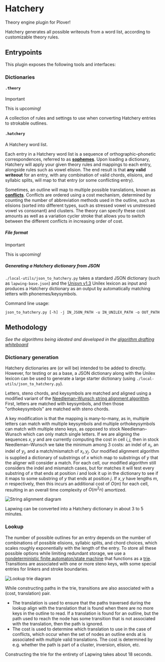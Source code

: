 # Hatchery
Theory engine plugin for Plover!

Hatchery generates all possible writeouts from a word list, according to customizable theory rules.

## Entrypoints
This plugin exposes the following tools and interfaces:

### Dictionaries

#### `.theory`
> [!IMPORTANT]
> This is upcoming!

A collection of rules and settings to use when converting Hatchery entries to strokable outlines.

#### `.hatchery`
A Hatchery word list.

Each entry in a Hatchery word list is a sequence of orthographic–phonetic correspondences, referred to as **<ins>sophemes</ins>**. Upon loading a dictionary, Hatchery will apply your given theory rules and mappings to each entry, alongside rules such as vowel elision. The end result is that **any valid writeout** for an entry, with any combination of valid chords, elisions, and syllabic splits, will map to that entry (or some conflicting entry).

Sometimes, an outline will map to multiple possible translations, known as **<ins>conflicts</ins>**. Conflicts are ordered using a cost mechanism, determined by counting the number of abbreviation methods used in the outline, such as elisions (sorted into different types, such as stressed vowel vs unstressed vowel vs consonant) and clusters. The theory can specify these cost amounts as well as a variation cycler stroke that allows you to switch between the different conflicts in increasing order of cost.

##### File format
> [!IMPORTANT]
> This is upcoming!



##### Generating a Hatchery dictionary from JSON
`./local-utils/json_to_hatchery.py` takes a standard JSON dictionary (such as `lapwing-base.json`) and the [Unisyn v1.3](https://www.cstr.ed.ac.uk/projects/unisyn/) Unilex lexicon as input and produces a Hatchery dictionary as an output by automatically matching letters with phonemes/keysymbols.

Command line usage:
```
json_to_hatchery.py [-h] -j IN_JSON_PATH -u IN_UNILEX_PATH -o OUT_PATH
```

## Methodology
*See the algorithms being ideated and developed in the [algorithm drafting whiteboard](https://www.figma.com/board/22f2V9ufYxLdvBtGWj6nXv/Hatchery?node-id=0-1&t=rvw11Srj6YIEvjmo-1)*

### Dictionary generation
Hatchery dictionaries are (or will be) intended to be added to directly. However, for testing or as a base, a JSON dictionary along with the Unilex lexicon can be used to generate a large starter dictionary (using `./local-utils/json_to_hatchery.py`).

Letters, steno chords, and keysymbols are matched and aligned using a modified variant of the [Needleman–Wunsch string alignment algorithm](https://en.wikipedia.org/wiki/Needleman–Wunsch_algorithm). First, letters are matched with keysymbols, and then those "orthokeysymbols" are matched with steno chords.

A key modification is that the mapping is many-to-many, as in, multiple letters can match with multiple keysymbols and multiple orthokeysymbols can match with multiple steno keys, as opposed to stock Needleman–Wunsch which can only match single letters. If we are aligning the sequences $x, y$ and are currently computing the cost in cell $i, j$, then in stock Needleman–Wunsch we take the minimum among 3 costs: an indel of $x_i$, an indel of $y_j$, and a match/mismatch of $x_i, y_j$. Our modified alignment algorithm is supplied a dictionary of substrings of $x$ which map to substrings of $y$ that the aligner will consider a match. For each cell, our modified algorithm still considers the indel and mismatch cases, but for matches it will test every substring of $x$ that ends at position $i$ and look it up in the dictionary to see if it maps to some substring of $y$ that ends at position $j$. If $x, y$ have lengths $m, n$ respectively, then this incurs an additional cost of $O(m)$ for each cell, resulting in an overall time complexity of $O(m^2 n)$ amortized.

![String alignment diagram](https://github.com/user-attachments/assets/25295963-cd4f-431c-bbea-439c7e435d26)

Lapwing can be converted into a Hatchery dictionary in about 3 to 5 minutes.

### Lookup
The number of possible outlines for an entry depends on the number of combinations of possible elisions, syllabic splits, and chord choices, which scales roughly exponentially with the length of the entry. To store all these possible options while limiting redundant storage, we use a [nondeterministic finite automaton/state machine](https://en.wikipedia.org/wiki/Nondeterministic_finite_automaton) that functions as a [trie](https://en.wikipedia.org/wiki/Trie). Transitions are associated with one or more steno keys, with some special entries for linkers and stroke boundaries.

![Lookup trie diagram](https://github.com/user-attachments/assets/16bedccd-0ea7-4c10-b514-54b604c968d8)

While constructing paths in the trie, transitions are also associated with a (cost, translation) pair.
* The translation is used to ensure that the paths traversed during the lookup align with the translation that is found when there are no more keys in the outline to read. If a translation is found for an outline, but the path used to reach the node has some transition that is not associated with the translation, then the path is ignored.
* The cost is used to determine which translation to use in the case of conflicts, which occur when the set of nodes an outline ends at is associated with multiple valid translations. The cost is determined by e.g. whether the path is part of a cluster, inversion, elision, etc.

Constructing the trie for the entirety of Lapwing takes about 18 seconds.
